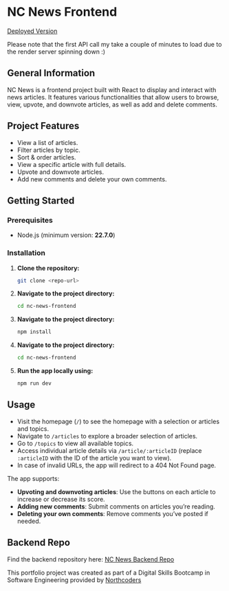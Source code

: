 # NC News Frontend

[Deployed Version](https://nc-news.louis-emmerson.dev/)

Please note that the first API call my take a couple of minutes to load due to the render server spinning down :)

## General Information

NC News is a frontend project built with React to display and interact with news articles. It features various functionalities that allow users to browse, view, upvote, and downvote articles, as well as add and delete comments.

## Project Features

- View a list of articles.
- Filter articles by topic.
- Sort & order articles.
- View a specific article with full details.
- Upvote and downvote articles.
- Add new comments and delete your own comments.

## Getting Started

### Prerequisites

- Node.js (minimum version: **22.7.0**)

### Installation

1. **Clone the repository:**
   ```bash
   git clone <repo-url>
2. **Navigate to the project directory:**
    ```bash
    cd nc-news-frontend
3. **Navigate to the project directory:**
    ```bash
    npm install
4. **Navigate to the project directory:**
     ```bash
    cd nc-news-frontend

5. **Run the app locally using:**
     ```bash
    npm run dev

## Usage

- Visit the homepage (`/`) to see the homepage with a selection or articles and topics.
- Navigate to `/articles` to explore a broader selection of articles.
- Go to `/topics` to view all available topics.
- Access individual article details via `/article/:articleID` (replace `:articleID` with the ID of the article you want to view).
- In case of invalid URLs, the app will redirect to a 404 Not Found page.

The app supports:
- **Upvoting and downvoting articles**: Use the buttons on each article to increase or decrease its score.
- **Adding new comments**: Submit comments on articles you’re reading.
- **Deleting your own comments**: Remove comments you’ve posted if needed.

## Backend Repo

Find the backend repository here: [NC News Backend Repo](https://github.com/louis-emmerson/nc-news-be)

This portfolio project was created as part of a Digital Skills Bootcamp in Software Engineering provided by [Northcoders](https://northcoders.com/)
